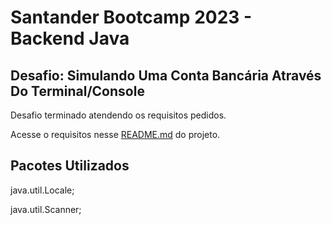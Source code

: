 
# Santander Bootcamp 2023 - Backend Java

## Desafio: Simulando Uma Conta Bancária Através Do Terminal/Console

Desafio terminado atendendo os requisitos pedidos.

Acesse o requisitos nesse [README.md](https://github.com/digitalinnovationone/trilha-java-basico/tree/main/desafios/sintaxe) do projeto.

## Pacotes Utilizados

java.util.Locale;

java.util.Scanner;